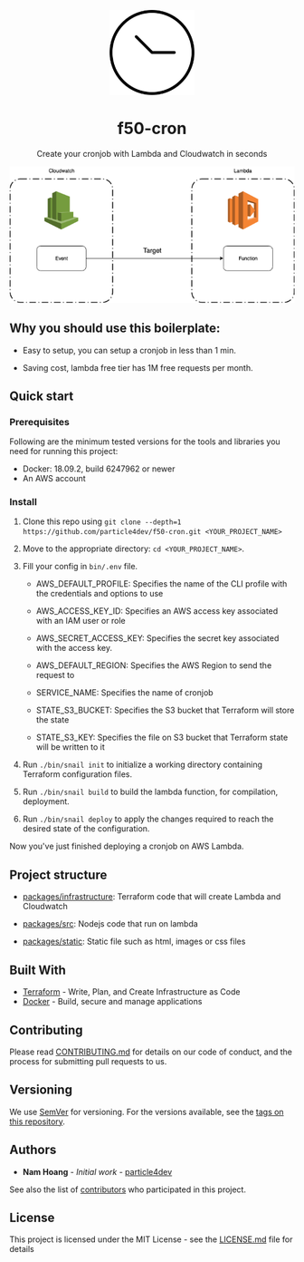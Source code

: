 <p align="center">
  <img src="logo.jpg" width="150" />
</p>

<h1 align="center">
  f50-cron
  <br>
</h1>

<p align="center">
  Create your cronjob with Lambda and Cloudwatch in seconds
</p>

<p align="center">
  <img src="architecture/diagram.png" />
</p>

## Why you should use this boilerplate:

- Easy to setup, you can setup a cronjob in less than 1 min.

- Saving cost, lambda free tier has 1M free requests per month.

## Quick start

### Prerequisites

Following are the minimum tested versions for the tools and libraries you need for running this project:

- Docker: 18.09.2, build 6247962 or newer
- An AWS account

### Install

1.  Clone this repo using `git clone --depth=1 https://github.com/particle4dev/f50-cron.git <YOUR_PROJECT_NAME>`
2.  Move to the appropriate directory: `cd <YOUR_PROJECT_NAME>`.<br />
3.  Fill your config in `bin/.env` file.<br />

    - AWS_DEFAULT_PROFILE: Specifies the name of the CLI profile with the credentials and options to use

    - AWS_ACCESS_KEY_ID: Specifies an AWS access key associated with an IAM user or role

    - AWS_SECRET_ACCESS_KEY: Specifies the secret key associated with the access key.

    - AWS_DEFAULT_REGION: Specifies the AWS Region to send the request to

    - SERVICE_NAME: Specifies the name of cronjob

    - STATE_S3_BUCKET: Specifies the S3 bucket that Terraform will store the state

    - STATE_S3_KEY: Specifies the file on S3 bucket that Terraform state will be written to it

4. Run `./bin/snail init` to initialize a working directory containing Terraform configuration files.<br />
5. Run `./bin/snail build` to build the lambda function, for compilation, deployment.<br />
6. Run `./bin/snail deploy` to apply the changes required to reach the desired state of the configuration.

Now you've just finished deploying a cronjob on AWS Lambda. 

## Project structure

- [packages/infrastructure](packages/infrastructure): Terraform code that will create Lambda and Cloudwatch

- [packages/src](packages/src): Nodejs code that run on lambda 

- [packages/static](packages/static): Static file such as html, images or css files

## Built With

* [Terraform](https://www.terraform.io/) - Write, Plan, and Create Infrastructure as Code
* [Docker](https://www.docker.com/) - Build, secure and manage applications

## Contributing

Please read [CONTRIBUTING.md](CONTRIBUTING.md) for details on our code of conduct, and the process for submitting pull requests to us.

## Versioning

We use [SemVer](http://semver.org/) for versioning. For the versions available, see the [tags on this repository](https://github.com/particle4dev/f50-cron/releases). 

## Authors

* **Nam Hoang** - *Initial work* - [particle4dev](https://github.com/particle4dev)

See also the list of [contributors](AUTHORS) who participated in this project.

## License

This project is licensed under the MIT License - see the [LICENSE.md](LICENSE.md) file for details
